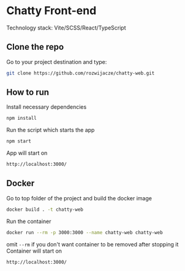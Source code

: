 # Chatty Front-end

Technology stack:
Vite/SCSS/React/TypeScript

## Clone the repo
Go to your project destination and type:
```bash
git clone https://github.com/rozwijacze/chatty-web.git
```

## How to run
Install necessary dependencies
```bash
npm install
```
Run the script which starts the app
```bash
npm start
```
App will start on
```bash
http://localhost:3000/
```

## Docker
Go to top folder of the project and build the docker image
```bash
docker build . -t chatty-web
```
Run the container
```bash
docker run --rm -p 3000:3000 --name chatty-web chatty-web
```
omit `--rm` if you don't want container to be removed after stopping it
Container will start on
```bash
http://localhost:3000/
```
